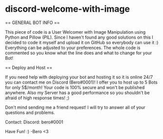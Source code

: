 # discord-welcome-with-image

== GENERAL BOT INFO ==

This piece of code is a User Welcomer with Image Manipulation using Python and Pillow (PIL).
Since I haven't found any good solutions on this I decided to code it myself and upload it on GitHub so everybody can use it :)
Everything can be adjusted to your preferences. The whole code is commented so you know what the line does and what to change for your Bot!

== Deploy and Host ==

If you need help with deploying your bot and hosting it so it is online 24/7 you can contact me on Discord (Bero#0001)! I offer you to host up to 5 Bots for only 5$/month!
Your code is 100% secure and won't be published anywhere. Also my Server has a good performance so you shouldn't be afraid of high response times! ;)

Don't mind sending me a friend request! I will try to answer all of your questions and problems.

Contact:
Discord: bero#0001

Have Fun! :)
-Bero <3
